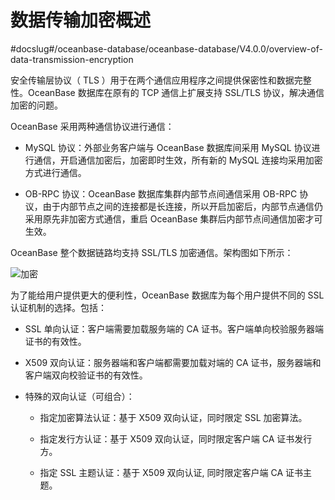 
数据传输加密概述
=============================
#docslug#/oceanbase-database/oceanbase-database/V4.0.0/overview-of-data-transmission-encryption

安全传输层协议（ TLS ）用于在两个通信应用程序之间提供保密性和数据完整性。OceanBase 数据库在原有的 TCP 通信上扩展支持 SSL/TLS 协议，解决通信加密的问题。

OceanBase 采用两种通信协议进行通信：

* MySQL 协议：外部业务客户端与 OceanBase 数据库间采用 MySQL 协议进行通信，开启通信加密后，加密即时生效，所有新的 MySQL 连接均采用加密方式进行通信。

* OB-RPC 协议：OceanBase 数据库集群内部节点间通信采用 OB-RPC 协议，由于内部节点之间的连接都是长连接，所以开启加密后，内部节点通信仍采用原先非加密方式通信，重启 OceanBase 集群后内部节点间通信加密才可生效。

OceanBase 整个数据链路均支持 SSL/TLS 加密通信。架构图如下所示：

![加密](https://help-static-aliyun-doc.aliyuncs.com/assets/img/zh-CN/2296351461/p360716.jpg)

为了能给用户提供更⼤的便利性，OceanBase 数据库为每个用户提供不同的 SSL 认证机制的选择。包括：

* SSL 单向认证：客户端需要加载服务端的 CA 证书。客户端单向校验服务器端证书的有效性。

* X509 双向认证：服务器端和客户端都需要加载对端的 CA 证书，服务器端和客户端双向校验证书的有效性。

* 特殊的双向认证（可组合）：

  * 指定加密算法认证：基于 X509 双向认证，同时限定 SSL 加密算法。

  * 指定发行方认证：基于 X509 双向认证，同时限定客户端 CA 证书发行方。

  * 指定 SSL 主题认证：基于 X509 双向认证, 同时限定客户端 CA 证书主题。
